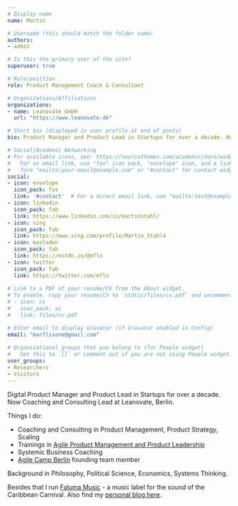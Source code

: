 ```yaml
---
# Display name
name: Martin

# Username (this should match the folder name)
authors:
- admin

# Is this the primary user of the site?
superuser: true

# Role/position
role: Product Management Coach & Consultant

# Organizations/Affiliations
organizations:
- name: Leanovate GmbH
  url: "https://www.leanovate.de"

# Short bio (displayed in user profile at end of posts)
bio: Product Manager and Product Lead in Startups for over a decade. Now Coaching, Training and Consulting for Digital Product Management.

# Social/Academic Networking
# For available icons, see: https://sourcethemes.com/academic/docs/widgets/#icons
#   For an email link, use "fas" icon pack, "envelope" icon, and a link in the
#   form "mailto:your-email@example.com" or "#contact" for contact widget.
social:
- icon: envelope
  icon_pack: fas
  link: '#contact'  # For a direct email link, use "mailto:test@example.org".
- icon: linkedin
  icon_pack: fab
  link: https://www.linkedin.com/in/martinstahl/
- icon: xing
  icon_pack: fab
  link: https://www.xing.com/profile/Martin_Stahl4
- icon: mastodon
  icon_pack: fab
  link: https://mstdn.io/@mflx
- icon: twitter
  icon_pack: fab
  link: https://twitter.com/mflx
  
# Link to a PDF of your resume/CV from the About widget.
# To enable, copy your resume/CV to `static/files/cv.pdf` and uncomment the lines below.  
# - icon: cv
#   icon_pack: ai
#   link: files/cv.pdf

# Enter email to display Gravatar (if Gravatar enabled in Config)
email: "marflixone@gmail.com"
  
# Organizational groups that you belong to (for People widget)
#   Set this to `[]` or comment out if you are not using People widget.  
user_groups:
- Researchers
- Visitors
---
```


Digital Product Manager and Product Lead in Startups for over a decade. Now Coaching and Consulting Lead at Leanovate, Berlin.

Things I do:

* Coaching and Consulting in Product Management, Product Strategy, Scaling
* Trainings in [Agile Product Management and Product Leadership](https://www.leanovate.de/training/produkt/)
* Systemic Business Coaching
* [Agile Camp Berlin](https://agile-camp-berlin.com/) founding team member

Background in Philosophy, Political Science, Economics, Systems Thinking.

Besides that I run [Faluma Music](https://www.faluma.com) - a music label for the sound of the Caribbean Carnival. Also find my [personal blog here](https://koffi.club).
